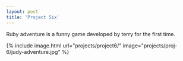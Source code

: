 ```yaml
---
layout: post
title: 'Project Six'
---
```


Ruby adventure is a funny game developed by terry for the first time.

{% include image.html url="projects/project6/" image="projects/proj-6/judy-adventure.jpg" %}
